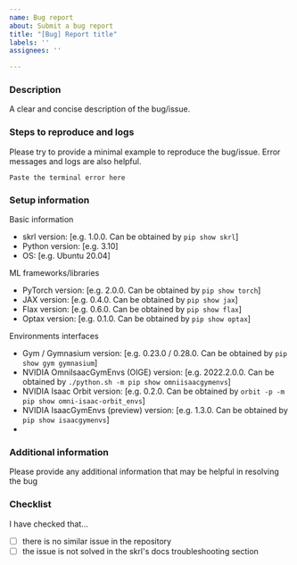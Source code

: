 ```yaml
---
name: Bug report
about: Submit a bug report
title: "[Bug] Report title"
labels: ''
assignees: ''

---
```


<!--
To submit a bug report, please fill out the information below.
To ask questions, propose ideas, etc., go to the Discussions tab.
 -->

### Description

A clear and concise description of the bug/issue.

### Steps to reproduce and logs 

Please try to provide a minimal example to reproduce the bug/issue.
Error messages and logs are also helpful.

<!-- Post terminal errors/logs or command to run under three backticks (```) to format code -->

```
Paste the terminal error here
```

### Setup information

<!-- Please complete the following (if applicable) -->
Basic information
- skrl version: [e.g. 1.0.0. Can be obtained by `pip show skrl`]
- Python version: [e.g. 3.10]
- OS: [e.g. Ubuntu 20.04]

<!-- Please complete the following (if applicable) -->
ML frameworks/libraries
- PyTorch version: [e.g. 2.0.0. Can be obtained by `pip show torch`]
- JAX version: [e.g. 0.4.0. Can be obtained by `pip show jax`]
- Flax version: [e.g. 0.6.0. Can be obtained by `pip show flax`]
- Optax version: [e.g. 0.1.0. Can be obtained by `pip show optax`]

<!-- Please complete the following (if applicable) -->
Environments interfaces
- Gym / Gymnasium version: [e.g. 0.23.0 / 0.28.0. Can be obtained by `pip show gym gymnasium`]
- NVIDIA OmniIsaacGymEnvs (OIGE) version: [e.g. 2022.2.0.0. Can be obtained by `./python.sh -m pip show omniisaacgymenvs`]
- NVIDIA Isaac Orbit version: [e.g. 0.2.0. Can be obtained by `orbit -p -m pip show omni-isaac-orbit_envs`]
- NVIDIA IsaacGymEnvs (preview) version: [e.g. 1.3.0. Can be obtained by `pip show isaacgymenvs`]
- <!--Other interface -->

### Additional information

Please provide any additional information that may be helpful in resolving the bug

### Checklist

I have checked that... 
- [ ] there is no similar issue in the repository
- [ ] the issue is not solved in the skrl's docs troubleshooting section
      <!-- https://skrl.readthedocs.io/en/latest/intro/installation.html#known-issues-and-troubleshooting -->
